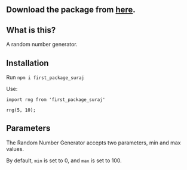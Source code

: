 ## Download the package from [here](https://www.npmjs.com/package/first_package_suraj).

## What is this?
A random number generator.

## Installation
Run `npm i first_package_suraj`

Use:
```
import rng from 'first_package_suraj'

rng(5, 10);
```

## Parameters
The Random Number Generator accepts two parameters, min and max values.

By default, `min` is set to 0, and `max` is set to 100.
